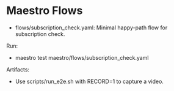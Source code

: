 # Maestro Flows

- flows/subscription_check.yaml: Minimal happy-path flow for subscription check.

Run:
- maestro test maestro/flows/subscription_check.yaml

Artifacts:
- Use scripts/run_e2e.sh with RECORD=1 to capture a video.

